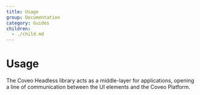 ```yaml
---
title: Usage
group: Documentation
category: Guides
children:
  - ./child.md
---
```


# Usage

The Coveo Headless library acts as a middle-layer for applications, opening a line of communication between the UI elements and the Coveo Platform.
